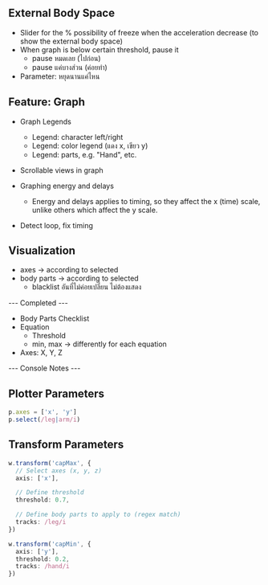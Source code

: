 ## External Body Space

- Slider for the % possibility of freeze when the acceleration decrease (to show the external body space)
- When graph is below certain threshold, pause it
  - pause หมดเลย​ (ไปก่อน)
  - pause แค่บางส่วน (ค่อยทำ)
- Parameter: หยุดนานแค่ไหน

## Feature: Graph

- Graph Legends
  - Legend: character left/right
  - Legend: color legend (แดง x, เขียว y)
  - Legend: parts, e.g. "Hand", etc.

- Scrollable views in graph

- Graphing energy and delays
  - Energy and delays applies to timing, so they affect the x (time) scale, unlike others which affect the y scale.

- Detect loop, fix timing

## Visualization

- axes -> according to selected
- body parts -> according to selected
  - blacklist อันที่ไม่ค่อยเปลี่ยน ไม่ต้องแสดง

--- Completed ---

- Body Parts Checklist
- Equation
  - Threshold
  - min, max -> differently for each equation
- Axes: X, Y, Z

--- Console Notes ---

## Plotter Parameters

```ts
p.axes = ['x', 'y']
p.select(/leg|arm/i)
```

## Transform Parameters

```ts
w.transform('capMax', {
  // Select axes (x, y, z)
  axis: ['x'],

  // Define threshold
  threshold: 0.7,

  // Define body parts to apply to (regex match)
  tracks: /leg/i
})

w.transform('capMin', {
  axis: ['y'],
  threshold: 0.2,
  tracks: /hand/i
})
```
